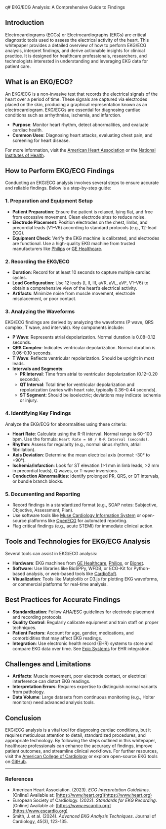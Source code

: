 q# EKG/ECG Analysis: A Comprehensive Guide to Findings

## Introduction

Electrocardiograms (ECGs) or Electrocardiographs (EKGs) are critical diagnostic tools used to assess the electrical activity of the heart. This whitepaper provides a detailed overview of how to perform EKG/ECG analysis, interpret findings, and derive actionable insights for clinical practice. It is designed for healthcare professionals, researchers, and technologists interested in understanding and leveraging EKG data for patient care.

## What is an EKG/ECG?

An EKG/ECG is a non-invasive test that records the electrical signals of the heart over a period of time. These signals are captured via electrodes placed on the skin, producing a graphical representation known as an electrocardiogram. EKG/ECGs are essential for diagnosing cardiac conditions such as arrhythmias, ischemia, and infarction.

- **Purpose**: Monitor heart rhythm, detect abnormalities, and evaluate cardiac health.
- **Common Uses**: Diagnosing heart attacks, evaluating chest pain, and screening for heart disease.

For more information, visit the [American Heart Association](https://www.heart.org) or the [National Institutes of Health](https://www.nih.gov).

## How to Perform EKG/ECG Findings

Conducting an EKG/ECG analysis involves several steps to ensure accurate and reliable findings. Below is a step-by-step guide:

### 1. Preparation and Equipment Setup
- **Patient Preparation**: Ensure the patient is relaxed, lying flat, and free from excessive movement. Clean electrode sites to reduce noise.
- **Electrode Placement**: Position electrodes on the chest, limbs, and precordial leads (V1–V6) according to standard protocols (e.g., 12-lead ECG).
- **Equipment Check**: Verify the EKG machine is calibrated, and electrodes are functional. Use a high-quality EKG machine from trusted manufacturers like [Philips](https://www.philips.com) or [GE Healthcare](https://www.gehealthcare.com).

### 2. Recording the EKG/ECG
- **Duration**: Record for at least 10 seconds to capture multiple cardiac cycles.
- **Lead Configuration**: Use 12 leads (I, II, III, aVR, aVL, aVF, V1–V6) to obtain a comprehensive view of the heart’s electrical activity.
- **Artifacts**: Minimize noise from muscle movement, electrode misplacement, or poor contact.

### 3. Analyzing the Waveforms
EKG/ECG findings are derived by analyzing the waveforms (P wave, QRS complex, T wave, and intervals). Key components include:

- **P Wave**: Represents atrial depolarization. Normal duration is 0.08–0.12 seconds.
- **QRS Complex**: Indicates ventricular depolarization. Normal duration is 0.06–0.10 seconds.
- **T Wave**: Reflects ventricular repolarization. Should be upright in most leads.
- **Intervals and Segments**:
  - **PR Interval**: Time from atrial to ventricular depolarization (0.12–0.20 seconds).
  - **QT Interval**: Total time for ventricular depolarization and repolarization (varies with heart rate, typically 0.36–0.44 seconds).
  - **ST Segment**: Should be isoelectric; deviations may indicate ischemia or injury.

### 4. Identifying Key Findings
Analyze the EKG/ECG for abnormalities using these criteria:

- **Heart Rate**: Calculate using the R-R interval. Normal range is 60–100 bpm. Use the formula: `Heart Rate = 60 / R-R Interval (seconds)`.
- **Rhythm**: Assess for regularity (e.g., normal sinus rhythm, atrial fibrillation).
- **Axis Deviation**: Determine the mean electrical axis (normal: -30° to +90°).
- **Ischemia/Infarction**: Look for ST elevation (>1 mm in limb leads, >2 mm in precordial leads), Q waves, or T-wave inversions.
- **Conduction Abnormalities**: Identify prolonged PR, QRS, or QT intervals, or bundle branch blocks.

### 5. Documenting and Reporting
- Record findings in a standardized format (e.g., SOAP notes: Subjective, Objective, Assessment, Plan).
- Use software tools like [Muse Cardiology Information System](https://www.musecardiology.com) or open-source platforms like [OpenECG](https://openecg.net) for automated reporting.
- Flag critical findings (e.g., acute STEMI) for immediate clinical action.

## Tools and Technologies for EKG/ECG Analysis

Several tools can assist in EKG/ECG analysis:

- **Hardware**: EKG machines from [GE Healthcare](https://www.gehealthcare.com), [Philips](https://www.philips.com), or [Bionet](https://www.bionetamerica.com).
- **Software**: Use libraries like BioSPPy, WFDB, or ECG-Kit for Python-based analysis, or web-based tools like [CardioSoft](https://www.cardiosoft.com).
- **Visualization**: Tools like Matplotlib or D3.js for plotting EKG waveforms, or commercial platforms for real-time analysis.

## Best Practices for Accurate Findings

- **Standardization**: Follow AHA/ESC guidelines for electrode placement and recording protocols.
- **Quality Control**: Regularly calibrate equipment and train staff on proper techniques.
- **Patient Factors**: Account for age, gender, medications, and comorbidities that may affect EKG readings.
- **Integration**: Use electronic health record (EHR) systems to store and compare EKG data over time. See [Epic Systems](https://www.epic.com) for EHR integration.

## Challenges and Limitations

- **Artifacts**: Muscle movement, poor electrode contact, or electrical interference can distort EKG readings.
- **Interpretation Errors**: Requires expertise to distinguish normal variants from pathology.
- **Data Volume**: Large datasets from continuous monitoring (e.g., Holter monitors) need advanced analysis tools.

## Conclusion

EKG/ECG analysis is a vital tool for diagnosing cardiac conditions, but it requires meticulous attention to detail, standardized procedures, and appropriate technology. By following the steps outlined in this whitepaper, healthcare professionals can enhance the accuracy of findings, improve patient outcomes, and streamline clinical workflows. For further resources, visit the [American College of Cardiology](https://www.acc.org) or explore open-source EKG tools on [GitHub](https://github.com/topics/ekg).

---

### References
- American Heart Association. (2023). *ECG Interpretation Guidelines*. [Online] Available at: [https://www.heart.org](https://www.heart.org)
- European Society of Cardiology. (2022). *Standards for EKG Recording*. [Online] Available at: [https://www.escardio.org](https://www.escardio.org)
- Smith, J. et al. (2024). *Advanced EKG Analysis Techniques*. Journal of Cardiology, 45(3), 123-135.
